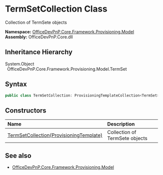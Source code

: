 # TermSetCollection Class
 Collection of TermSete objects   

**Namespace:** [OfficeDevPnP.Core.Framework.Provisioning.Model](OfficeDevPnP.Core.Framework.Provisioning.Model.md)  
**Assembly:** OfficeDevPnP.Core.dll  
## Inheritance Hierarchy
System.Object  
&ensp;OfficeDevPnP.Core.Framework.Provisioning.Model.TermSet  
## Syntax
```C#
public class TermSetCollection: ProvisioningTemplateCollection<TermSet>
```
## Constructors
|**Name**|**Description**|
|:-----|:-----|
| [TermSetCollection(ProvisioningTemplate)](OfficeDevPnP.Core.Framework.Provisioning.Model.TermSetCollection.ctor1.md) |  Collection of TermSete objects 
## See also
- [OfficeDevPnP.Core.Framework.Provisioning.Model](OfficeDevPnP.Core.Framework.Provisioning.Model.md)
